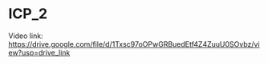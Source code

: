 # ICP_2

Video link: https://drive.google.com/file/d/1Txsc97oOPwGRBuedEtf4Z4ZuuU0SOvbz/view?usp=drive_link
